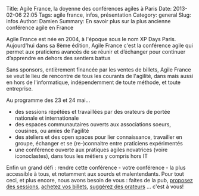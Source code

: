 Title: Agile France, la doyenne des conférences agiles à Paris 
Date: 2013-02-06 22:05
Tags: agile france, infos, présentation
Category: general
Slug: infos
Author: Damien
Summary: En savoir plus sur la plus ancienne conférence agile en France

Agile France est née en 2004, à l'époque sous le nom XP Days Paris. Aujourd'hui dans sa 8ème édition, Agile France c'est la conférence agile qui permet aux praticiens avancés de se réunir et d’échanger pour continuer d’apprendre en dehors des sentiers battus

Sans sponsors, entièrement financée par les ventes de billets, Agile France se veut le lieu de rencontre de tous les courants de l'agilité, dans mais aussi en hors de l'informatique, indépendemment de toute méthode, et toute entreprise.

Au programme des 23 et 24 mai...

- des sessions répétées et travaillées par des orateurs de portée nationale et internationale
- des espaces communautaires ouverts aux associations soeurs, cousines, ou amies de l'agilité
- des ateliers et des open spaces pour lier connaissance, travailler en groupe, échanger et se (re-)connaitre entre praticiens expérimentés
- une conférence ouverte aux pratiques agiles novatrices (voire iconoclastes), dans tous les métiers y compris hors IT

Enfin un grand défi : rendre cette conférence - votre conférence - la plus accessible à tous, et notamment aux sourds et malentendants.
Pour tout ceci, et plus encore, nous avons besoin de vous : faites de la pub, [proposez des sessions][1], [achetez vos billets][2], [suggérez des orateurs][3] ... c'est à vous!

[1]: /orateur.html "appel à orateurs"
[2]: /index.html "réservations"
[3]: /suggestions.html "orateurs souhaités"
